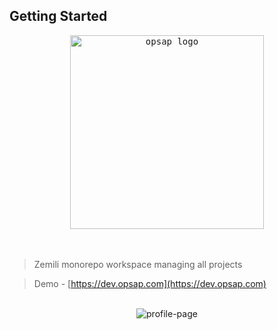 ## Getting Started

<div align="center" justify="center">
  <pre> <img width="310" alt="opsap logo" src="https://user-images.githubusercontent.com/65465380/225266823-0d1cbd53-e4a4-42da-98c3-ec60b07ab64b.png"> </pre>
</div>
<br>

> Zemili monorepo workspace managing all projects

> Demo - [https://dev.opsap.com](https://dev.opsap.com)

<br>

<div align="center" justify="center">
  <img alt="profile-page" src="https://user-images.githubusercontent.com/65465380/225267082-4e099e25-95c2-4025-b625-36fc3ac2c9cd.png">
</div>
<br>
